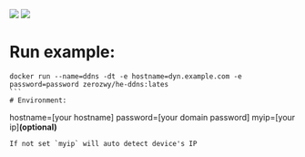 [![](https://images.microbadger.com/badges/image/zerozwy/he-ddns.svg)](https://microbadger.com/images/zerozwy/he-ddns "Get your own image badge on microbadger.com")    [![](https://images.microbadger.com/badges/version/zerozwy/he-ddns.svg)](https://microbadger.com/images/zerozwy/he-ddns "Get your own version badge on microbadger.com")  
# Run example:  
```
docker run --name=ddns -dt -e hostname=dyn.example.com -e password=password zerozwy/he-ddns:lates
```  
# Environment:  
```
hostname=[your hostname]
password=[your domain password]
myip=[your ip]**(optional)**
```  
If not set `myip` will auto detect device's IP
